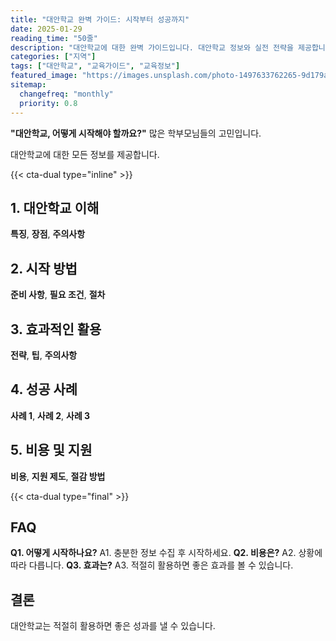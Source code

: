 ```yaml
---
title: "대안학교 완벽 가이드: 시작부터 성공까지"
date: 2025-01-29
reading_time: "50줄"
description: "대안학교에 대한 완벽 가이드입니다. 대안학교 정보와 실전 전략을 제공합니다."
categories: ["지역"]
tags: ["대안학교", "교육가이드", "교육정보"]
featured_image: "https://images.unsplash.com/photo-1497633762265-9d179a990aa6?auto=format&fit=crop&q=80"
sitemap:
  changefreq: "monthly"
  priority: 0.8
---
```


**"대안학교, 어떻게 시작해야 할까요?"** 많은 학부모님들의 고민입니다.

대안학교에 대한 모든 정보를 제공합니다.

{{< cta-dual type="inline" >}}

## 1. 대안학교 이해

**특징**, **장점**, **주의사항**

## 2. 시작 방법

**준비 사항**, **필요 조건**, **절차**

## 3. 효과적인 활용

**전략**, **팁**, **주의사항**

## 4. 성공 사례

**사례 1**, **사례 2**, **사례 3**

## 5. 비용 및 지원

**비용**, **지원 제도**, **절감 방법**

{{< cta-dual type="final" >}}

## FAQ

**Q1. 어떻게 시작하나요?** A1. 충분한 정보 수집 후 시작하세요.
**Q2. 비용은?** A2. 상황에 따라 다릅니다.
**Q3. 효과는?** A3. 적절히 활용하면 좋은 효과를 볼 수 있습니다.

## 결론

대안학교는 적절히 활용하면 좋은 성과를 낼 수 있습니다.
